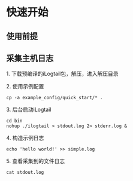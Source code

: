 # 快速开始

## 使用前提

## 采集主机日志

1\. 下载预编译的iLogtail包，解压，进入解压目录

2\. 使用示例配置

```
cp -a example_config/quick_start/* .
```

3\. 后台启动iLogtail

```
cd bin
nohup ./ilogtail > stdout.log 2> stderr.log &
```

4\. 构造示例日志

```
echo 'hello world!' >> simple.log
```

5\. 查看采集到的文件日志

```
cat stdout.log
```
